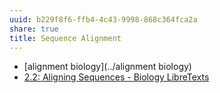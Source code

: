 ```yaml
---
uuid: b229f8f6-ffb4-4c43-9998-868c364fca2a
share: true
title: Sequence Alignment
---
```

* [alignment biology](../alignment biology)
* [2.2: Aligning Sequences - Biology LibreTexts](https://bio.libretexts.org/Bookshelves/Computational_Biology/Book:_Computational_Biology_-_Genomes_Networks_and_Evolution_(Kellis_et_al.)/02:_Sequence_Alignment_and_Dynamic_Programming/2.02:_Aligning_Sequences)